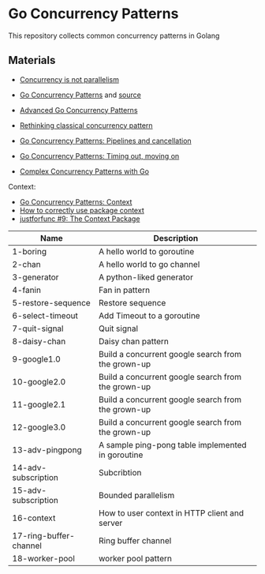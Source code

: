 # Go Concurrency Patterns

This repository collects common concurrency patterns in Golang


## Materials
- [Concurrency is not parallelism](https://blog.golang.org/waza-talk)
- [Go Concurrency Patterns](https://talks.golang.org/2012/concurrency.slide#1)
and [source](https://talks.golang.org/2012/concurrency/support/)

- [Advanced Go Concurrency Patterns](https://talks.golang.org/2013/advconc.slide)
- [Rethinking classical concurrency pattern](https://www.youtube.com/watch?v=5zXAHh5tJqQ)
- [Go Concurrency Patterns: Pipelines and cancellation](https://blog.golang.org/pipelines)
- [Go Concurrency Patterns: Timing out, moving on](https://blog.golang.org/concurrency-timeouts)
- [Complex Concurrency Patterns with Go](https://www.youtube.com/watch?v=2HOO5gIgyMg)

Context:
- [Go Concurrency Patterns: Context](https://blog.golang.org/context)
- [How to correctly use package context](https://www.youtube.com/watch?v=-_B5uQ4UGi0)
- [justforfunc #9: The Context Package](https://www.youtube.com/watch?v=LSzR0VEraWw)

| Name                   | Description                                        |
|------------------------|----------------------------------------------------|
| 1-boring               | A hello world to goroutine                         |
| 2-chan                 | A hello world to go channel                        |
| 3-generator            | A python-liked generator                           |
| 4-fanin                | Fan in pattern                                     |
| 5-restore-sequence     | Restore sequence                                   |
| 6-select-timeout       | Add Timeout to a goroutine                         |
| 7-quit-signal          | Quit signal                                        |
| 8-daisy-chan           | Daisy chan pattern                                 |
| 9-google1.0            | Build a concurrent google search from the grown-up |
| 10-google2.0           | Build a concurrent google search from the grown-up |
| 11-google2.1           | Build a concurrent google search from the grown-up |
| 12-google3.0           | Build a concurrent google search from the grown-up |
| 13-adv-pingpong        | A sample ping-pong table implemented in goroutine  |
| 14-adv-subscription    | Subcribtion                                        |
| 15-adv-subscription    | Bounded parallelism                                |
| 16-context             | How to user context in HTTP client and server      |
| 17-ring-buffer-channel | Ring buffer channel                                |
| 18-worker-pool         | worker pool pattern                                |
